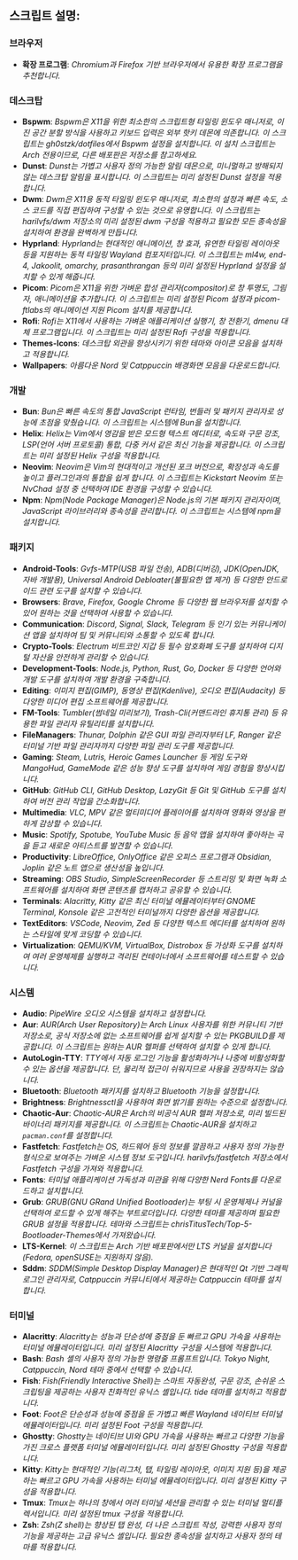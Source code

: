 ## 스크립트 설명:

### 브라우저

- **확장 프로그램**: *Chromium과 Firefox 기반 브라우저에서 유용한 확장 프로그램을 추천합니다.*

### 데스크탑

- **Bspwm**: *Bspwm은 X11을 위한 최소한의 스크립트형 타일링 윈도우 매니저로, 이진 공간 분할 방식을 사용하고 키보드 입력은 외부 핫키 데몬에 의존합니다. 이 스크립트는 gh0stzk/dotfiles에서 Bspwm 설정을 설치합니다. 이 설치 스크립트는 Arch 전용이므로, 다른 배포판은 저장소를 참고하세요.*
- **Dunst**: *Dunst는 가볍고 사용자 정의 가능한 알림 데몬으로, 미니멀하고 방해되지 않는 데스크탑 알림을 표시합니다. 이 스크립트는 미리 설정된 Dunst 설정을 적용합니다.*
- **Dwm**: *Dwm은 X11용 동적 타일링 윈도우 매니저로, 최소한의 설정과 빠른 속도, 소스 코드를 직접 편집하여 구성할 수 있는 것으로 유명합니다. 이 스크립트는 harilvfs/dwm 저장소의 미리 설정된 dwm 구성을 적용하고 필요한 모든 종속성을 설치하여 환경을 완벽하게 만듭니다.*
- **Hyprland**: *Hyprland는 현대적인 애니메이션, 창 효과, 유연한 타일링 레이아웃 등을 지원하는 동적 타일링 Wayland 컴포지터입니다. 이 스크립트는 ml4w, end-4, Jakoolit, omarchy, prasanthrangan 등의 미리 설정된 Hyprland 설정을 설치할 수 있게 해줍니다.*
- **Picom**: *Picom은 X11을 위한 가벼운 합성 관리자(compositor)로 창 투명도, 그림자, 애니메이션을 추가합니다. 이 스크립트는 미리 설정된 Picom 설정과 picom-ftlabs의 애니메이션 지원 Picom 설치를 제공합니다.*
- **Rofi**: *Rofi는 X11에서 사용하는 가벼운 애플리케이션 실행기, 창 전환기, dmenu 대체 프로그램입니다. 이 스크립트는 미리 설정된 Rofi 구성을 적용합니다.*
- **Themes-Icons**: *데스크탑 외관을 향상시키기 위한 테마와 아이콘 모음을 설치하고 적용합니다.*
- **Wallpapers**: *아름다운 Nord 및 Catppuccin 배경화면 모음을 다운로드합니다.*

### 개발

- **Bun**: *Bun은 빠른 속도의 통합 JavaScript 런타임, 번들러 및 패키지 관리자로 성능에 초점을 맞췄습니다. 이 스크립트는 시스템에 Bun을 설치합니다.*
- **Helix**: *Helix는 Vim에서 영감을 받은 모드형 텍스트 에디터로, 속도와 구문 강조, LSP(언어 서버 프로토콜) 통합, 다중 커서 같은 최신 기능을 제공합니다. 이 스크립트는 미리 설정된 Helix 구성을 적용합니다.*
- **Neovim**: *Neovim은 Vim의 현대적이고 개선된 포크 버전으로, 확장성과 속도를 높이고 플러그인과의 통합을 쉽게 합니다. 이 스크립트는 Kickstart Neovim 또는 NvChad 설정 중 선택하여 IDE 환경을 구성할 수 있습니다.*
- **Npm**: *Npm(Node Package Manager)은 Node.js의 기본 패키지 관리자이며, JavaScript 라이브러리와 종속성을 관리합니다. 이 스크립트는 시스템에 npm을 설치합니다.*

### 패키지

- **Android-Tools**: *Gvfs-MTP(USB 파일 전송), ADB(디버깅), JDK(OpenJDK, 자바 개발용), Universal Android Debloater(불필요한 앱 제거) 등 다양한 안드로이드 관련 도구를 설치할 수 있습니다.*
- **Browsers**: *Brave, Firefox, Google Chrome 등 다양한 웹 브라우저를 설치할 수 있어 원하는 것을 선택하여 사용할 수 있습니다.*
- **Communication**: *Discord, Signal, Slack, Telegram 등 인기 있는 커뮤니케이션 앱을 설치하여 팀 및 커뮤니티와 소통할 수 있도록 합니다.*
- **Crypto-Tools**: *Electrum 비트코인 지갑 등 필수 암호화폐 도구를 설치하여 디지털 자산을 안전하게 관리할 수 있습니다.*
- **Development-Tools**: *Node.js, Python, Rust, Go, Docker 등 다양한 언어와 개발 도구를 설치하여 개발 환경을 구축합니다.*
- **Editing**: *이미지 편집(GIMP), 동영상 편집(Kdenlive), 오디오 편집(Audacity) 등 다양한 미디어 편집 소프트웨어를 제공합니다.*
- **FM-Tools**: *Tumbler(썸네일 미리보기), Trash-Cli(커맨드라인 휴지통 관리) 등 유용한 파일 관리자 유틸리티를 설치합니다.*
- **FileManagers**: *Thunar, Dolphin 같은 GUI 파일 관리자부터 LF, Ranger 같은 터미널 기반 파일 관리자까지 다양한 파일 관리 도구를 제공합니다.*
- **Gaming**: *Steam, Lutris, Heroic Games Launcher 등 게임 도구와 MangoHud, GameMode 같은 성능 향상 도구를 설치하여 게임 경험을 향상시킵니다.*
- **GitHub**: *GitHub CLI, GitHub Desktop, LazyGit 등 Git 및 GitHub 도구를 설치하여 버전 관리 작업을 간소화합니다.*
- **Multimedia**: *VLC, MPV 같은 멀티미디어 플레이어를 설치하여 영화와 영상을 편하게 감상할 수 있습니다.*
- **Music**: *Spotify, Spotube, YouTube Music 등 음악 앱을 설치하여 좋아하는 곡을 듣고 새로운 아티스트를 발견할 수 있습니다.*
- **Productivity**: *LibreOffice, OnlyOffice 같은 오피스 프로그램과 Obsidian, Joplin 같은 노트 앱으로 생산성을 높입니다.*
- **Streaming**: *OBS Studio, SimpleScreenRecorder 등 스트리밍 및 화면 녹화 소프트웨어를 설치하여 화면 콘텐츠를 캡처하고 공유할 수 있습니다.*
- **Terminals**: *Alacritty, Kitty 같은 최신 터미널 에뮬레이터부터 GNOME Terminal, Konsole 같은 고전적인 터미널까지 다양한 옵션을 제공합니다.*
- **TextEditors**: *VSCode, Neovim, Zed 등 다양한 텍스트 에디터를 설치하여 원하는 스타일에 맞게 코딩할 수 있습니다.*
- **Virtualization**: *QEMU/KVM, VirtualBox, Distrobox 등 가상화 도구를 설치하여 여러 운영체제를 실행하고 격리된 컨테이너에서 소프트웨어를 테스트할 수 있습니다.*

### 시스템

- **Audio**: *PipeWire 오디오 시스템을 설치하고 설정합니다.*
- **Aur**: *AUR(Arch User Repository)는 Arch Linux 사용자를 위한 커뮤니티 기반 저장소로, 공식 저장소에 없는 소프트웨어를 쉽게 설치할 수 있는 PKGBUILD를 제공합니다. 이 스크립트는 원하는 AUR 헬퍼를 선택하여 설치할 수 있게 합니다.*
- **AutoLogin-TTY**: *TTY에서 자동 로그인 기능을 활성화하거나 나중에 비활성화할 수 있는 옵션을 제공합니다. 단, 물리적 접근이 쉬워지므로 사용을 권장하지는 않습니다.*
- **Bluetooth**: *Bluetooth 패키지를 설치하고 Bluetooth 기능을 설정합니다.*
- **Brightness**: *Brightnessctl을 사용하여 화면 밝기를 원하는 수준으로 설정합니다.*
- **Chaotic-Aur**: *Chaotic-AUR은 Arch의 비공식 AUR 헬퍼 저장소로, 미리 빌드된 바이너리 패키지를 제공합니다. 이 스크립트는 Chaotic-AUR을 설치하고 `pacman.conf`를 설정합니다.*
- **Fastfetch**: *Fastfetch는 OS, 하드웨어 등의 정보를 깔끔하고 사용자 정의 가능한 형식으로 보여주는 가벼운 시스템 정보 도구입니다. harilvfs/fastfetch 저장소에서 Fastfetch 구성을 가져와 적용합니다.*
- **Fonts**: *터미널 애플리케이션 가독성과 미관을 위해 다양한 Nerd Fonts를 다운로드하고 설치합니다.*
- **Grub**: *GRUB(GNU GRand Unified Bootloader)는 부팅 시 운영체제나 커널을 선택하여 로드할 수 있게 해주는 부트로더입니다. 다양한 테마를 제공하며 필요한 GRUB 설정을 적용합니다. 테마와 스크립트는 chrisTitusTech/Top-5-Bootloader-Themes에서 가져왔습니다.*
- **LTS-Kernel**: *이 스크립트는 Arch 기반 배포판에서만 LTS 커널을 설치합니다(Fedora, openSUSE는 지원하지 않음).*
- **Sddm**: *SDDM(Simple Desktop Display Manager)은 현대적인 Qt 기반 그래픽 로그인 관리자로, Catppuccin 커뮤니티에서 제공하는 Catppuccin 테마를 설치합니다.*

### 터미널

- **Alacritty**: *Alacritty는 성능과 단순성에 중점을 둔 빠르고 GPU 가속을 사용하는 터미널 에뮬레이터입니다. 미리 설정된 Alacritty 구성을 시스템에 적용합니다.*
- **Bash**: *Bash 셸의 사용자 정의 가능한 명령줄 프롬프트입니다. Tokyo Night, Catppuccin, Nord 테마 중에서 선택할 수 있습니다.*
- **Fish**: *Fish(Friendly Interactive Shell)는 스마트 자동완성, 구문 강조, 손쉬운 스크립팅을 제공하는 사용자 친화적인 유닉스 셸입니다. tide 테마를 설치하고 적용합니다.*
- **Foot**: *Foot은 단순성과 성능에 중점을 둔 가볍고 빠른 Wayland 네이티브 터미널 에뮬레이터입니다. 미리 설정된 Foot 구성을 적용합니다.*
- **Ghostty**: *Ghostty는 네이티브 UI와 GPU 가속을 사용하는 빠르고 다양한 기능을 가진 크로스 플랫폼 터미널 에뮬레이터입니다. 미리 설정된 Ghostty 구성을 적용합니다.*
- **Kitty**: *Kitty는 현대적인 기능(리그처, 탭, 타일링 레이아웃, 이미지 지원 등)을 제공하는 빠르고 GPU 가속을 사용하는 터미널 에뮬레이터입니다. 미리 설정된 Kitty 구성을 적용합니다.*
- **Tmux**: *Tmux는 하나의 창에서 여러 터미널 세션을 관리할 수 있는 터미널 멀티플렉서입니다. 미리 설정된 tmux 구성을 적용합니다.*
- **Zsh**: *Zsh(Z shell)는 향상된 탭 완성, 더 나은 스크립트 작성, 강력한 사용자 정의 기능을 제공하는 고급 유닉스 셸입니다. 필요한 종속성을 설치하고 사용자 정의 테마를 적용합니다.*
